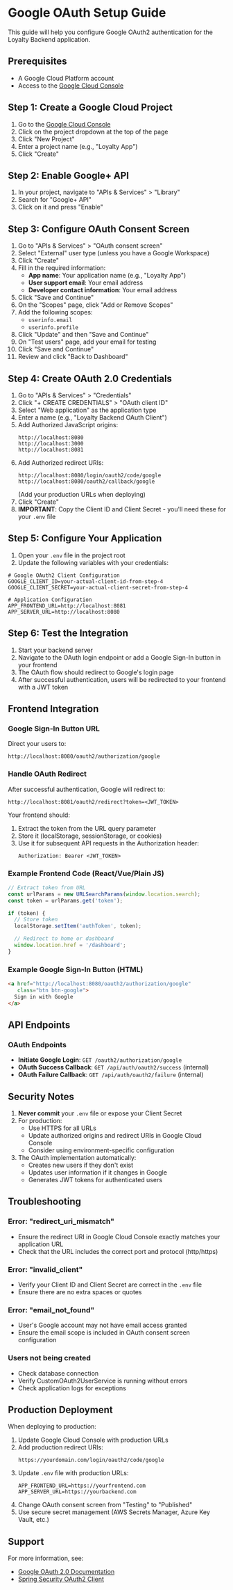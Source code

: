 # Google OAuth Setup Guide

This guide will help you configure Google OAuth2 authentication for the Loyalty Backend application.

## Prerequisites

- A Google Cloud Platform account
- Access to the [Google Cloud Console](https://console.cloud.google.com/)

## Step 1: Create a Google Cloud Project

1. Go to the [Google Cloud Console](https://console.cloud.google.com/)
2. Click on the project dropdown at the top of the page
3. Click "New Project"
4. Enter a project name (e.g., "Loyalty App")
5. Click "Create"

## Step 2: Enable Google+ API

1. In your project, navigate to "APIs & Services" > "Library"
2. Search for "Google+ API"
3. Click on it and press "Enable"

## Step 3: Configure OAuth Consent Screen

1. Go to "APIs & Services" > "OAuth consent screen"
2. Select "External" user type (unless you have a Google Workspace)
3. Click "Create"
4. Fill in the required information:
   - **App name**: Your application name (e.g., "Loyalty App")
   - **User support email**: Your email address
   - **Developer contact information**: Your email address
5. Click "Save and Continue"
6. On the "Scopes" page, click "Add or Remove Scopes"
7. Add the following scopes:
   - `userinfo.email`
   - `userinfo.profile`
8. Click "Update" and then "Save and Continue"
9. On "Test users" page, add your email for testing
10. Click "Save and Continue"
11. Review and click "Back to Dashboard"

## Step 4: Create OAuth 2.0 Credentials

1. Go to "APIs & Services" > "Credentials"
2. Click "+ CREATE CREDENTIALS" > "OAuth client ID"
3. Select "Web application" as the application type
4. Enter a name (e.g., "Loyalty Backend OAuth Client")
5. Add Authorized JavaScript origins:
   ```
   http://localhost:8080
   http://localhost:3000
   http://localhost:8081
   ```
6. Add Authorized redirect URIs:
   ```
   http://localhost:8080/login/oauth2/code/google
   http://localhost:8080/oauth2/callback/google
   ```
   (Add your production URLs when deploying)
7. Click "Create"
8. **IMPORTANT**: Copy the Client ID and Client Secret - you'll need these for your `.env` file

## Step 5: Configure Your Application

1. Open your `.env` file in the project root
2. Update the following variables with your credentials:

```env
# Google OAuth2 Client Configuration
GOOGLE_CLIENT_ID=your-actual-client-id-from-step-4
GOOGLE_CLIENT_SECRET=your-actual-client-secret-from-step-4

# Application Configuration
APP_FRONTEND_URL=http://localhost:8081
APP_SERVER_URL=http://localhost:8080
```

## Step 6: Test the Integration

1. Start your backend server
2. Navigate to the OAuth login endpoint or add a Google Sign-In button in your frontend
3. The OAuth flow should redirect to Google's login page
4. After successful authentication, users will be redirected to your frontend with a JWT token

## Frontend Integration

### Google Sign-In Button URL

Direct your users to:
```
http://localhost:8080/oauth2/authorization/google
```

### Handle OAuth Redirect

After successful authentication, Google will redirect to:
```
http://localhost:8081/oauth2/redirect?token=<JWT_TOKEN>
```

Your frontend should:
1. Extract the token from the URL query parameter
2. Store it (localStorage, sessionStorage, or cookies)
3. Use it for subsequent API requests in the Authorization header:
   ```
   Authorization: Bearer <JWT_TOKEN>
   ```

### Example Frontend Code (React/Vue/Plain JS)

```javascript
// Extract token from URL
const urlParams = new URLSearchParams(window.location.search);
const token = urlParams.get('token');

if (token) {
  // Store token
  localStorage.setItem('authToken', token);

  // Redirect to home or dashboard
  window.location.href = '/dashboard';
}
```

### Example Google Sign-In Button (HTML)

```html
<a href="http://localhost:8080/oauth2/authorization/google"
   class="btn btn-google">
  Sign in with Google
</a>
```

## API Endpoints

### OAuth Endpoints

- **Initiate Google Login**: `GET /oauth2/authorization/google`
- **OAuth Success Callback**: `GET /api/auth/oauth2/success` (internal)
- **OAuth Failure Callback**: `GET /api/auth/oauth2/failure` (internal)

## Security Notes

1. **Never commit** your `.env` file or expose your Client Secret
2. For production:
   - Use HTTPS for all URLs
   - Update authorized origins and redirect URIs in Google Cloud Console
   - Consider using environment-specific configuration
3. The OAuth implementation automatically:
   - Creates new users if they don't exist
   - Updates user information if it changes in Google
   - Generates JWT tokens for authenticated users

## Troubleshooting

### Error: "redirect_uri_mismatch"
- Ensure the redirect URI in Google Cloud Console exactly matches your application URL
- Check that the URL includes the correct port and protocol (http/https)

### Error: "invalid_client"
- Verify your Client ID and Client Secret are correct in the `.env` file
- Ensure there are no extra spaces or quotes

### Error: "email_not_found"
- User's Google account may not have email access granted
- Ensure the email scope is included in OAuth consent screen configuration

### Users not being created
- Check database connection
- Verify CustomOAuth2UserService is running without errors
- Check application logs for exceptions

## Production Deployment

When deploying to production:

1. Update Google Cloud Console with production URLs
2. Add production redirect URIs:
   ```
   https://yourdomain.com/login/oauth2/code/google
   ```
3. Update `.env` file with production URLs:
   ```env
   APP_FRONTEND_URL=https://yourfrontend.com
   APP_SERVER_URL=https://yourbackend.com
   ```
4. Change OAuth consent screen from "Testing" to "Published"
5. Use secure secret management (AWS Secrets Manager, Azure Key Vault, etc.)

## Support

For more information, see:
- [Google OAuth 2.0 Documentation](https://developers.google.com/identity/protocols/oauth2)
- [Spring Security OAuth2 Client](https://docs.spring.io/spring-security/reference/servlet/oauth2/client/index.html)
